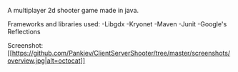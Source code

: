 A multiplayer 2d shooter game made in java.

Frameworks and libraries used:
-Libgdx
-Kryonet
-Maven
-Junit
-Google's Reflections

Screenshot:
[[https://github.com/Pankiev/ClientServerShooter/tree/master/screenshots/overview.jpg|alt=octocat]]
